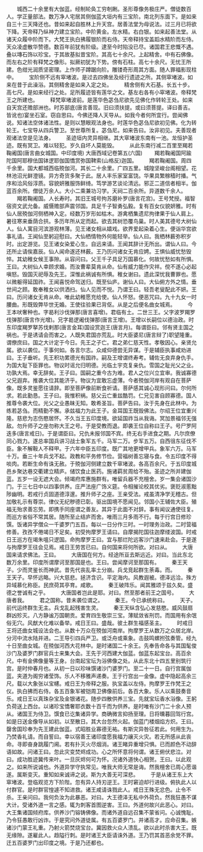 <!-- { "loadSidebar": true } -->
　　城西二十余里有大伽蓝。经制轮奂工穷剞劂。圣形尊像务极庄严。僧徒数百人。学正量部法。数万净人宅居其侧伽蓝大垣内有三宝阶。南北列东面下。是如来自三十三天降还也。昔如来起自胜林上升天宫。居善法堂为母说法。过三月已将欲下降。天帝释乃纵神力建立宝阶。中阶黄金。左水精。右白银。如来起善法堂。从诸天众履中阶而下。大梵王执白拂履银阶而右侍。天帝释持宝盖蹈水精阶而左侍。天众凌虚散华赞德。数百年前犹有阶级。逮至今时陷没已尽。诸国君王悲慨不遇。叠以塼石饰以珍宝。于其故基拟昔宝阶。其高七十余尺。上起精舍。中有石佛像。而左右之阶有释梵之像形。拟厥初犹为下势。傍有石柱。高七十余尺。无忧王所建。色绀光润质坚密理。上作师子蹲踞向阶。雕镂奇形周其方面。随人罪福影现柱中。
　　宝阶侧不远有窣堵波。是过去四佛坐及经行遗迹之所。其侧窣堵波。如来在昔于此澡浴。其侧精舍是如来入定之处。
　　精舍侧有大石基。长五十步。高七尺。是如来经行之处。足所履迹皆有莲华之文。基左右各有小窣堵波。帝释梵王之所建也。
　　释梵窣堵波前。是莲华色苾刍尼欲先见佛化作转轮王处。如来自天宫还赡部洲也。时苏部底(唐言善现。旧曰须扶提。或曰须菩提。译曰善吉。皆讹也)宴坐石室。窃自思曰。今佛还降人天导从。如我今者何所宜行。尝闻佛说。知诸法空体诸法性。是则以慧眼观法身也。时莲华色苾刍尼欲初见佛。化为转轮王。七宝导从四兵警卫。至世尊所复。苾刍尼。如来告曰。汝非初见。夫善现者观诸法空是见法身。
　　圣迹垣内灵异相继。其大窣堵波东南有一池。龙恒护圣迹。既有冥卫。难以轻犯。岁久自坏人莫能毁。
　　从此东南行减二百里至羯若鞠阇国(唐言曲女城国。中印度境)
大唐西域记卷第五(六国)
　　羯若鞠阇国阿踰陀国阿耶穆佉国钵逻耶伽国憍赏弥国鞞索(山格反)迦国。
　　羯若鞠阇国。周四千余里。国大都城西临殑伽河。其长二十余里。广四五里。城隍坚峻台阁相望。花林池沼光鲜澄镜。异方奇货多聚于此。居人丰乐家室富饶。华果具繁稼穑时播。气序和洽风俗淳质。容貌妍雅服饰鲜绮。笃学游艺谈论清远。邪正二道信者相半。伽蓝百余所。僧徒万余人。大小二乘兼功习学。天祠二百余所。异道数千余人。
　　羯若鞠阇国。人长寿时。其旧王城号拘苏磨补罗(唐言花宫)。王号梵授。福智宿资文武允备。威慑赡部声震邻国。具足千子智勇弘毅。复有百女仪貌妍雅。时有仙人居殑伽河侧栖神入定。经数万岁形如枯木。游禽栖集遗尼拘律果于仙人肩上。暑往寒来垂荫合拱。多历年所从定而起。欲去其树恐覆鸟巢。时人美其德号大树仙人。仙人寓目河滨游观林薄。见王诸女相从嬉戏。欲界爱起染着心生。便诣华宫欲事礼请。王闻仙至躬迎慰曰。大仙栖情物外何能轻举。仙人曰。我栖林薮弥积岁时。出定游览。见王诸女染爱心生。自远来请。王闻其辞计无所出。谓仙人曰。今还所止请俟嘉辰。仙人闻命遂还林薮。王乃历问诸女无肯应娉。王惧仙威忧愁毁悴。其幼稚女候王事隙。从容问曰。父王千子具足万国慕化。何故忧愁如有所惧。王曰。大树仙人幸顾求婚。而汝曹辈莫肯从命。仙有威力能作灾祥。傥不遂心必起嗔怒。毁国灭祀辱及先王。深惟此祸诚有所惧。稚女谢曰。遗此深忧我曹罪也。愿以微躯得延国祚。王闻喜悦命驾送归。既至仙庐。谢仙人曰。大仙俯方外之情。垂世间之顾。敢奉稚女以供洒扫。仙人见而不悦。乃谓王曰。轻吾老叟配此不妍。王曰。历问诸女无肯从命。唯此幼稚愿充给使。仙人怀怒。便恶咒曰。九十九女一时腰曲。形既毁弊毕世无婚。王使往验果已背伛。从是之后便名曲女城焉。
　　今王本吠奢种也。字曷利沙伐弹那(唐言喜增)。君临有土。二世三王。父字波罗羯罗伐弹那(唐言作光增)。兄字曷逻阇伐弹那(唐言王增)。王增以长嗣位以德治政。时东印度羯罗拏苏伐剌那(唐言金耳)国设赏迦王(唐言月)。每谓臣曰。邻有贤主国之祸也。于是诱请会而害之。人既失君国亦荒乱。时大臣婆尼(唐言辩了)职望隆重。谓僚庶曰。国之大计定于今日。先王之子亡。君之弟仁慈天性。孝敬因心。亲贤允属。欲以袭位。于事何如。各言尔志。众咸仰德尝无异谋。于是辅臣执事咸劝进曰。王子垂听。先王积功累德光有国祚。嗣及王增谓终寿考。辅佐无良弃身仇手。为国大耻下臣罪也。物议时谣允归明德。光临土宇克复亲仇。雪国之耻光父之业。功孰大焉。幸无辞矣。王子曰。国嗣之重今古为难。君人之位兴立宜审。我诚寡德父兄遐弃。推袭大位其能济乎。物议为宜敢忘虚薄。今者殑伽河岸有观自在菩萨像。既多灵鉴愿往请辞。即至菩萨像前断食祈请。菩萨感其诚心现形问曰。尔何所求。若此勤恳。王子曰。我惟积祸。慈父云亡重兹酷罚。仁兄见害自顾寡德。国人推尊令袭大位。光父之业愚昧无知。敢希圣旨。菩萨告曰。汝于先身在此林中。为练若苾刍。而精勤不懈。承兹福力为此王子。金耳国王既毁佛法。尔绍王位宜重兴隆。慈悲为志伤愍居怀。不久当王五印度境。欲延国祚当从我诲。冥加景福邻无强敌。勿升师子之座勿称大王之号。于是受教而退。即袭王位自称曰王子。号尸罗阿迭多(唐言戒日)。于是谓臣曰。兄仇未报邻国不宾。终无右手进食之期。凡尔庶僚同心戮力。遂总率国兵讲习战士象军五千。马军二万。步军五万。自西徂东征伐不臣。象不解鞍人不释甲。于六年中臣五印度。既广其地更增甲兵。象军六万。马军十万。垂三十年兵戈不起。政教和平务修节俭。营福树善忘寝与食。令五印度不得啖肉。若断生命有诛无赦。于殑伽河侧建立数千窣堵波。各高百余尺。于五印度城邑乡聚达巷交衢建立精庐。储饮食止医药。施诸羁贫周给不殆。圣迹之所并建伽蓝。五岁一设无遮大会。倾竭府库惠施群有。唯留兵器不充檀舍。岁一集会诸国沙门。于三七日中以四事供养。庄严法座广饰义筵。令相摧论校其优劣。褒贬淑慝黜陟幽明。若戒行贞固道德淳邃。推升师子之座。王亲受法。戒虽清净学无稽古。但加敬礼示有尊崇。律仪无纪秽德已彰。驱出国境不愿闻见。邻国小王辅佐大臣。殖福无殆求善忘劳。即携手同座谓之善友。其异于此面不对辞。事有闻议通使往复。而巡方省俗不常其居。随所至止结庐而舍。唯雨三月多雨不行。每于行宫日修珍馔。饭诸异学僧众一千婆罗门五百。每以一日分作三时。一时理务治政。二时营福修善。孜孜不倦竭日不足矣。初受拘摩罗王请曰。自摩揭陀国往迦摩缕波国。时戒日王巡方在竭朱嗢只逻国。命拘摩罗王曰。宜与那烂陀远客沙门速来赴会。于是遂与拘摩罗王往会见焉。戒日王劳苦已曰。自何国来将何所欲。对曰从。
　　大唐国来请求佛法。王曰。
　　大唐国在何方。经途所亘去斯远近。对曰。当此东北数万余里。印度所谓摩诃至那国是也。王曰。尝闻摩诃至那国有。
　　秦王天子。少而灵鉴长而神武。昔先代丧乱率土分崩。兵戈竞起群生荼毒。而。
　　秦王天子。早怀远略。兴大慈悲。拯济含识。平定海内。风教遐被。德泽远洽。殊方异域慕化称臣。民庶荷其亭育。咸歌。
　　秦王破阵乐。闻其雅颂于兹久矣。盛德之誉诚有之乎。
　　大唐国者岂此是耶。对曰。然至那者前王之国号。
　　大唐者我。
　　君之国称。昔未袭位谓之。
　　秦王。今已承统称曰。
　　天子。前代运终群生无主。兵戈乱起残害生灵。
　　秦王天纵含弘心发慈愍。威风鼓扇群凶殄灭。八方静谧万国朝贡。爱育四生敬崇三宝。薄赋敛省刑罚。而国用有余氓俗无穴。风猷大化难以备举。戒日王曰。盛哉。彼土群生福感圣主。
　　时戒日王将还曲女城设法会也。从数十万众在殑伽河南岸。拘摩罗王从数万之众居北岸。分河中流水陆并进。二王导引四兵严卫。或泛舟或乘象。击鼓鸣螺拊弦奏管。经九十日至曲女城。在殑伽河西大花林中。是时诸国二十余王。先奉告命各与其国髦俊沙门及婆罗门群官兵士来集大会。王先于河西建大伽蓝。伽蓝东起宝台。高百余尺。中有金佛像量等王身。台南起宝坛为浴佛像之处。从此东北十四五里别筑行宫。是时仲春月也。从初一日以珍味馔诸沙门婆罗门。至二十一日。自行宫属伽蓝。夹道为阁穷诸莹饰。乐人不移雅声递奏。王于行宫出一金像。虚中隐起高余三尺。载以大象张以宝幰。戒日王为帝释之服。执宝盖以左侍。拘摩罗王作梵王之仪。执白拂而右侍。各五百象军被铠周卫佛像前后。各百大象。乐人以乘鼓奏音乐。戒日王以真珠杂宝及金银诸花。随步四散供养三宝。先就宝坛香水浴像。王躬负荷送上西台。以诸珍宝憍奢耶衣数十百千而为供养。是时唯有沙门二十余人预从。诸国王为侍卫。馔食已讫集诸异学。商确微言抑扬至理。日将曛暮回驾行宫。如是日送金像导从如初。以至散日。其大台忽然火起。伽蓝门楼烟焰方炽。王曰。罄舍国珍奉为先王建此伽蓝。式昭胜业寡德无祐。有斯灾异咎征若此。何用生为。乃焚香礼请。而自誓曰。幸以宿善王诸印度愿我福力禳灭火灾。若无所感从此丧命。寻即奋身跳履门阃。若有扑灭火尽烟消。诸王睹异重增只惧。已而颜色不动辞语如故。问诸王曰。忽此灾变焚烬成功。心之所怀意将何谓。诸王俯伏悲泣。对曰。成功胜迹冀传来叶。一旦灰烬何可为怀。况诸外道快心相贺。王曰。以此观之。如来所说诚也。外道异学守执常见。唯我大师无常是诲。然我檀舍已周心愿谐遂。属斯变灭。重知如来诚谛之说。斯为大善无可深悲。
　　于是从诸王东上大窣堵波。登临观览方下阶陛。忽有异人持刃逆王。王时窘迫却行进级。俯执此人以付群官。是时群官惶遽不知进救。诸王咸请诛戮此人。戒日王殊无忿色。止令不杀。王亲问曰。我何负汝为此暴恶。对曰。大王德泽无私中外荷负。然我狂愚不谋大计。受诸外道一言之感。辄为刺客首图逆害。王曰。外道何故兴此恶心。对曰。大王集诸国倾府库。供养沙门镕铸佛像。而诸外道自远召集不蒙省问。心诚愧耻。乃令狂愚敢行凶诈。于是究问外道徒属。有五百婆罗门。并诸高才。应命召集。嫉诸沙门蒙王礼重。乃射火箭焚烧宝台。冀因救火众人溃乱。欲以此时杀害大王。既无缘隙。遂雇此人。趋隘行刺。是时诸王大臣请诛外道。王乃罚其首恶余党不罪。迁五百婆罗门出印度之境。于是乃还都也。
